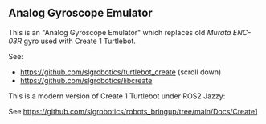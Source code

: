 ## Analog Gyroscope Emulator

This is an "Analog Gyroscope Emulator" which replaces old _Murata ENC-03R_ gyro used with Create 1 Turtlebot.

See:
- https://github.com/slgrobotics/turtlebot_create (scroll down)
- https://github.com/slgrobotics/libcreate

This is a modern version of Create 1 Turtlebot under ROS2 Jazzy: 

See https://github.com/slgrobotics/robots_bringup/tree/main/Docs/Create1
 
